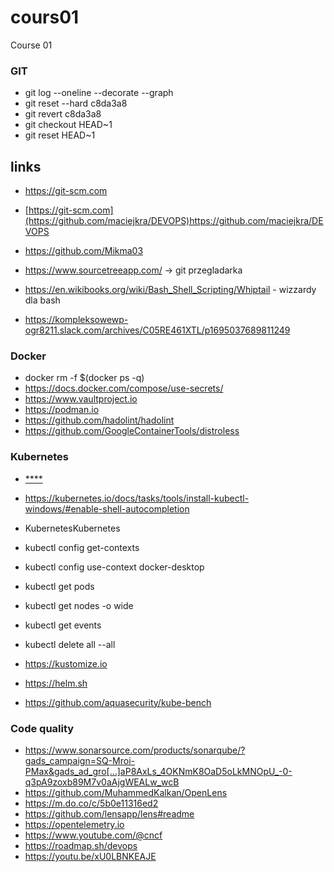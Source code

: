 # cours01
Course 01
### GIT 
+ git log --oneline --decorate --graph
+ git reset --hard c8da3a8
+ git revert c8da3a8
+ git checkout HEAD~1
+ git reset HEAD~1

## links 
+ https://git-scm.com
+ [https://git-scm.com](https://github.com/maciejkra/DEVOPS)https://github.com/maciejkra/DEVOPS
+ https://github.com/Mikma03

+ https://www.sourcetreeapp.com/ -> git przegladarka
+ https://en.wikibooks.org/wiki/Bash_Shell_Scripting/Whiptail - wizzardy dla bash
+ https://kompleksowewp-ogr8211.slack.com/archives/C05RE461XTL/p1695037689811249



### Docker 

+ docker rm -f $(docker ps -q)
+ https://docs.docker.com/compose/use-secrets/
+ https://www.vaultproject.io
+ https://podman.io
+ https://github.com/hadolint/hadolint
+ https://github.com/GoogleContainerTools/distroless


### Kubernetes
+ [****](https://www.youtube.com/watch?v=rjSWVeAvb24)
+ https://kubernetes.io/docs/tasks/tools/install-kubectl-windows/#enable-shell-autocompletion
+ KubernetesKubernetes
+ kubectl config get-contexts
+ kubectl config use-context docker-desktop
+ kubectl get pods
+ kubectl get nodes -o wide
+ kubectl get events
+ kubectl delete all --all

+ https://kustomize.io
+ https://helm.sh
+ https://github.com/aquasecurity/kube-bench


### Code quality
+ https://www.sonarsource.com/products/sonarqube/?gads_campaign=SQ-Mroi-PMax&gads_ad_gro[…]aP8AxLs_4OKNmK8OaD5oLkMNOpU_-0-q3pA9zoxb89M7v0aAjgWEALw_wcB
+ https://github.com/MuhammedKalkan/OpenLens
+ https://m.do.co/c/5b0e11316ed2
+ https://github.com/lensapp/lens#readme
+ https://opentelemetry.io
+ https://www.youtube.com/@cncf
+ https://roadmap.sh/devops
+ https://youtu.be/xU0LBNKEAJE
